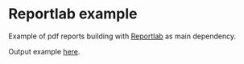 # Reportlab example

Example of pdf reports building with [Reportlab](https://https://www.reportlab.com/) as main dependency.

Output example [here](https://github.com/EkoTunde/reportlab_example/blob/master/src/example.pdf).
